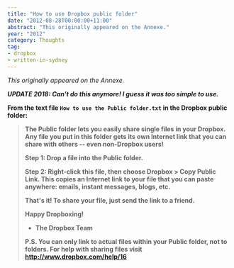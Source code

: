 ```yaml
---
title: "How to use Dropbox public folder"
date: "2012-08-28T00:00:00+11:00"
abstract: "This originally appeared on the Annexe."
year: "2012"
category: Thoughts
tag:
- dropbox
- written-in-sydney
---
```

*This originally appeared on the Annexe.*

<em><strong>UPDATE 2018: Can't do this anymore! I guess it was too simple to use.</em>

From the text file `How to use the Public folder.txt` in the Dropbox public folder:

> The Public folder lets you easily share single files in your Dropbox. Any file you put in this folder gets its own Internet link that you can share with others -- even non-Dropbox users!
> 
> Step 1:  Drop a file into the Public folder.
> 
> Step 2:  Right-click this file, then choose Dropbox > Copy Public Link. This copies an Internet link to your file that you can paste anywhere: emails, instant messages, blogs, etc.
> 
> That's it! To share your file, just send the link to a friend.
> 
> Happy Dropboxing!
> - The Dropbox Team
> 
> P.S. You can only link to actual files within your Public folder, not to folders. For help with sharing files visit http://www.dropbox.com/help/16
